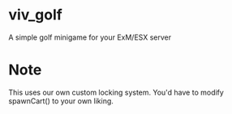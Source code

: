 # viv_golf
 A simple golf minigame for your ExM/ESX server

# Note
This uses our own custom locking system. You'd have to modify spawnCart() to your own liking.